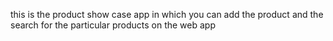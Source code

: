 this is the product show case app in which you can add the product and the search for the particular products on the web app
